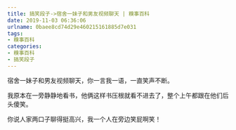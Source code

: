 ```yaml
---
title: 搞笑段子->宿舍一妹子和男友视频聊天 | 糗事百科
date: 2019-11-03 06:36:06
urlname: 0baee8cd74d29e460215161885d7e031
tags: 
- 糗事百科
categories:
- 糗事百科
- 搞笑段子
---
```

宿舍一妹子和男友视频聊天，你一言我一语，一直笑声不断。

我原本在一旁静静地看书，他俩这样书压根就看不进去了，整个上午都跟在他们后头傻笑。

你说人家两口子聊得挺高兴，我一个人在旁边笑屁啊笑！


